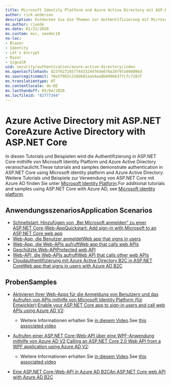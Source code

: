 ```yaml
---
title: Microsoft Identity Platform und Azure Active Directory mit ASP.NET Core
author: rick-anderson
description: Entdecken Sie die Themen zur Authentifizierung mit Microsoft Identity Platform, Azure Active Directory für Web-Apps und APIs in ASP.NET Core.
ms.author: riande
ms.date: 01/21/2020
ms.custom: mvc, seodec18
no-loc:
- Blazor
- Identity
- Let's Encrypt
- Razor
- SignalR
uid: security/authentication/azure-active-directory/index
ms.openlocfilehash: 823f027245774433244f6de078a26f97a998086d
ms.sourcegitcommit: 70e5f982c218db82aa54aa8b8d96b377cfc7283f
ms.translationtype: HT
ms.contentlocale: de-DE
ms.lasthandoff: 05/04/2020
ms.locfileid: "82777344"
---
```

# <a name="azure-active-directory-with-aspnet-core"></a><span data-ttu-id="19102-103">Azure Active Directory mit ASP.NET Core</span><span class="sxs-lookup"><span data-stu-id="19102-103">Azure Active Directory with ASP.NET Core</span></span>

<span data-ttu-id="19102-104">In diesen Tutorials und Beispielen wird die Authentifizierung in ASP.NET Core mithilfe von Microsoft Identity Platform und Azure Active Directory veranschaulicht.</span><span class="sxs-lookup"><span data-stu-id="19102-104">These tutorials and samples demonstrate authentication in ASP.NET Core using Microsoft identity platform and Azure Active Directory.</span></span> <span data-ttu-id="19102-105">Weitere Tutorials und Beispiele zur Verwendung von ASP.NET Core mit Azure AD finden Sie unter [Microsoft Identity Platform](/azure/active-directory/develop/).</span><span class="sxs-lookup"><span data-stu-id="19102-105">For additional tutorials and samples using ASP.NET Core with Azure AD, see [Microsoft identity platform](/azure/active-directory/develop/).</span></span>

## <a name="application-scenarios"></a><span data-ttu-id="19102-106">Anwendungsszenarios</span><span class="sxs-lookup"><span data-stu-id="19102-106">Application Scenarios</span></span>

* [<span data-ttu-id="19102-107">Schnellstart: Hinzufügen von „Bei Microsoft anmelden“ zu einer ASP.NET Core-Web-App</span><span class="sxs-lookup"><span data-stu-id="19102-107">Quickstart: Add sign-in with Microsoft to an ASP.NET Core web app</span></span>](/azure/active-directory/develop/quickstart-v2-aspnet-core-webapp)
* [<span data-ttu-id="19102-108">Web-App, die Benutzer anmeldet</span><span class="sxs-lookup"><span data-stu-id="19102-108">Web app that signs in users</span></span>](/azure/active-directory/develop/scenario-web-app-sign-user-overview?tabs=aspnetcore)
* [<span data-ttu-id="19102-109">Web-App, die Web-APIs aufruft</span><span class="sxs-lookup"><span data-stu-id="19102-109">Web app that calls web APIs</span></span>](/azure/active-directory/develop/scenario-web-app-call-api-overview)
* [<span data-ttu-id="19102-110">Geschützte Web-API</span><span class="sxs-lookup"><span data-stu-id="19102-110">Protected web API</span></span>](/azure/active-directory/develop/scenario-protected-web-api-overview)
* [<span data-ttu-id="19102-111">Web-API, die Web-APIs aufruft</span><span class="sxs-lookup"><span data-stu-id="19102-111">Web API that calls other web APIs</span></span>](/azure/active-directory/develop/scenario-web-api-call-api-overview)
* [<span data-ttu-id="19102-112">Cloudauthentifizierung mit Azure Active Directory B2C in ASP.NET Core</span><span class="sxs-lookup"><span data-stu-id="19102-112">Web app that signs in users with Azure AD B2C</span></span>](xref:security/authentication/azure-ad-b2c)

## <a name="samples"></a><span data-ttu-id="19102-113">Proben</span><span class="sxs-lookup"><span data-stu-id="19102-113">Samples</span></span>

* <span data-ttu-id="19102-114">[Aktivieren Ihrer Web-Apps für die Anmeldung von Benutzern und das Aufrufen von APIs mithilfe von Microsoft Identity Platform (für Entwickler)](/samples/azure-samples/active-directory-aspnetcore-webapp-openidconnect-v2/enable-webapp-signin/):</span><span class="sxs-lookup"><span data-stu-id="19102-114">[Enable your ASP.NET Core app to sign-in users and call web APIs using Azure AD V2](/samples/azure-samples/active-directory-aspnetcore-webapp-openidconnect-v2/enable-webapp-signin/):</span></span> 
  * <span data-ttu-id="19102-115">Weitere Informationen erhalten Sie [in diesem Video](https://channel9.msdn.com/Events/Build/2018/THR5001).</span><span class="sxs-lookup"><span data-stu-id="19102-115">See [this associated video](https://channel9.msdn.com/Events/Build/2018/THR5001)</span></span>

* <span data-ttu-id="19102-116">[Aufrufen einer ASP.NET Core-Web-API über eine WPF-Anwendung mithilfe von Azure AD V2](/samples/azure-samples/active-directory-dotnet-native-aspnetcore-v2/calling-an-aspnet-core-web-api-from-a-wpf-application-using-azure-ad-v2/):</span><span class="sxs-lookup"><span data-stu-id="19102-116">[Calling an ASP.NET Core 2.0 Web API from a WPF application using Azure AD V2](/samples/azure-samples/active-directory-dotnet-native-aspnetcore-v2/calling-an-aspnet-core-web-api-from-a-wpf-application-using-azure-ad-v2/):</span></span> 
  * <span data-ttu-id="19102-117">Weitere Informationen erhalten Sie [in diesem Video](https://channel9.msdn.com/Events/Build/2018/THR5000).</span><span class="sxs-lookup"><span data-stu-id="19102-117">See [this associated video](https://channel9.msdn.com/Events/Build/2018/THR5000)</span></span>

* [<span data-ttu-id="19102-118">Eine ASP.NET Core-Web-API in Azure AD B2C</span><span class="sxs-lookup"><span data-stu-id="19102-118">An ASP.NET Core web API with Azure AD B2C</span></span>](https://azure.microsoft.com/resources/samples/active-directory-b2c-dotnetcore-webapi/)

